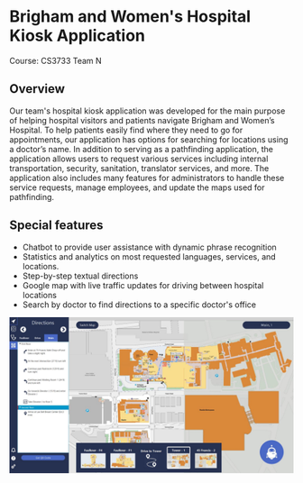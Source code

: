 # Brigham and Women's Hospital Kiosk Application
Course: CS3733
Team N
## Overview
Our team's hospital kiosk application was developed for the main purpose of helping hospital visitors and patients navigate Brigham and Women’s Hospital. 
To help patients easily find where they need to go for appointments, our application has options for searching for locations using a doctor’s name. 
In addition to serving as a pathfinding application, the application allows users to request various services including internal transportation, security, sanitation, translator services, and more. 
The application also includes many features for administrators to handle these service requests, manage employees, and update the maps used for pathfinding.
## Special features
* Chatbot to provide user assistance with dynamic phrase recognition
* Statistics and analytics on most requested languages, services, and locations.
* Step-by-step textual directions
* Google map with live traffic updates for driving between hospital locations
* Search by doctor to find directions to a specific doctor's office

<p align="center">
  <img src="https://github.com/kofichtner/Hospital_Kiosk_Application/blob/master/screenshots/BWH_map.JPG"
</p>
